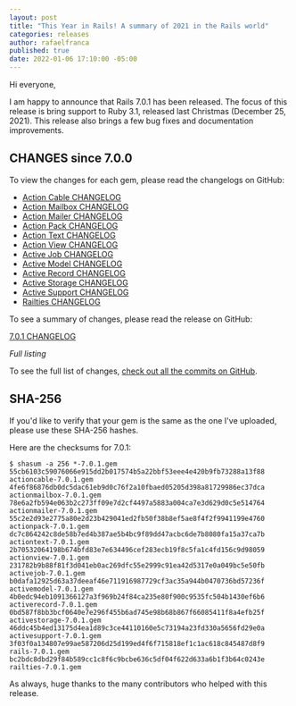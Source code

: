 ```yaml
---
layout: post
title: "This Year in Rails! A summary of 2021 in the Rails world"
categories: releases
author: rafaelfranca
published: true
date: 2022-01-06 17:10:00 -05:00
---
```


Hi everyone,

I am happy to announce that Rails 7.0.1 has been released. The focus of this release is bring support to Ruby 3.1,
released last Christmas (December 25, 2021). This release also brings a few bug fixes and documentation improvements.

## CHANGES since 7.0.0

To view the changes for each gem, please read the changelogs on GitHub:
* [Action Cable CHANGELOG](https://github.com/rails/rails/blob/v7.0.1/actioncable/CHANGELOG.md)
* [Action Mailbox CHANGELOG](https://github.com/rails/rails/blob/v7.0.1/actionmailbox/CHANGELOG.md)
* [Action Mailer CHANGELOG](https://github.com/rails/rails/blob/v7.0.1/actionmailer/CHANGELOG.md)
* [Action Pack CHANGELOG](https://github.com/rails/rails/blob/v7.0.1/actionpack/CHANGELOG.md)
* [Action Text CHANGELOG](https://github.com/rails/rails/blob/v7.0.1/actiontext/CHANGELOG.md)
* [Action View CHANGELOG](https://github.com/rails/rails/blob/v7.0.1/actionview/CHANGELOG.md)
* [Active Job CHANGELOG](https://github.com/rails/rails/blob/v7.0.1/activejob/CHANGELOG.md)
* [Active Model CHANGELOG](https://github.com/rails/rails/blob/v7.0.1/activemodel/CHANGELOG.md)
* [Active Record CHANGELOG](https://github.com/rails/rails/blob/v7.0.1/activerecord/CHANGELOG.md)
* [Active Storage CHANGELOG](https://github.com/rails/rails/blob/v7.0.1/activestorage/CHANGELOG.md)
* [Active Support CHANGELOG](https://github.com/rails/rails/blob/v7.0.1/activesupport/CHANGELOG.md)
* [Railties CHANGELOG](https://github.com/rails/rails/blob/v7.0.1/railties/CHANGELOG.md)

To see a summary of changes, please read the release on GitHub:

[7.0.1 CHANGELOG](https://github.com/rails/rails/releases/tag/v7.0.1)

*Full listing*

To see the full list of changes, [check out all the commits on
GitHub](https://github.com/rails/rails/compare/v7.0.0...v7.0.1).

## SHA-256

If you'd like to verify that your gem is the same as the one I've uploaded,
please use these SHA-256 hashes.

Here are the checksums for 7.0.1:

```
$ shasum -a 256 *-7.0.1.gem
55cb6103c59076066e915dd2b017574b5a22bbf53eee4e420b9fb73288a13f88  actioncable-7.0.1.gem
4fe6f86876db0dc5dac61eb9d0c76f2a10fbaed05205d398a81729986ec37dca  actionmailbox-7.0.1.gem
78e6a2fb594e063b2c273ff09e7d2cf4497a5883a004ca7e3d629d0c5e514764  actionmailer-7.0.1.gem
55c2e2d93e2775a80e2d23b429041ed2fb50f38b8ef5ae8f4f2f9941199e4760  actionpack-7.0.1.gem
dc7c864242c8de58b7ed4b387ae5b4bc9f89dd47acbc6de7b8080fa15a37ca7b  actiontext-7.0.1.gem
2b70532064198b674bfd83e7e634496cef283ecb19f8c5fa1c4fd156c9d98059  actionview-7.0.1.gem
231782b9b88f81f3d041eb0ac269dfc55e2999c91ea42d5317e0a049bc5e50fb  activejob-7.0.1.gem
b0dafa12925d63a37deeaf46e711916987729cf3ac35a944b0470736bd57236f  activemodel-7.0.1.gem
4b0edc94eb1091366127a3f969b24f84ca235e80f900c9535fc504b1430ef6b6  activerecord-7.0.1.gem
0bd587f8bb3bcf0640e7e296f455b6ad745e98b68b867f66085411f8a4efb25f  activestorage-7.0.1.gem
46ddc45b4ed13175d4ea1d89c3ce44110160e5c73194a23fd330a5656fd29e0a  activesupport-7.0.1.gem
3f03f0a134807e99ae587206d25d199ed4f6f715818ef1c1ac618c845487d8f9  rails-7.0.1.gem
bc2bdc8dbd29f84b589cc1c8f6c9bcbe636c5df04f622d633a6b1f3b64c0243e  railties-7.0.1.gem
```

As always, huge thanks to the many contributors who helped with this release.
